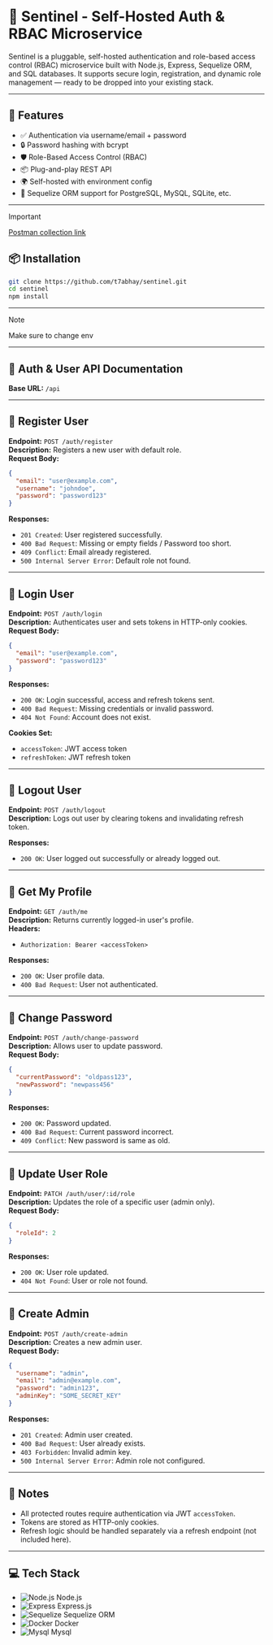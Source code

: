 # 🔐 Sentinel - Self-Hosted Auth & RBAC Microservice

Sentinel is a pluggable, self-hosted authentication and role-based access control (RBAC) microservice built with Node.js, Express, Sequelize ORM, and SQL databases. It supports secure login, registration, and dynamic role management — ready to be dropped into your existing stack.

---

## 🚀 Features

- ✅ Authentication via username/email + password  
- 🔒 Password hashing with bcrypt  
- 🛡️ Role-Based Access Control (RBAC)   
- 📦 Plug-and-play REST API  
- 🌍 Self-hosted with environment config  
- 🧱 Sequelize ORM support for PostgreSQL, MySQL, SQLite, etc.

---
> [!IMPORTANT]
> [Postman collection link ](https://documenter.getpostman.com/view/19138437/2sB2qUp5LE)

## 📦 Installation

```bash
git clone https://github.com/t7abhay/sentinel.git
cd sentinel
npm install
```
---

> [!NOTE]
> Make sure to change env

---

## 🔐 Auth & User API Documentation

**Base URL:** `/api`

---

## 📌 Register User

**Endpoint:** `POST /auth/register`  
**Description:** Registers a new user with default role.  
**Request Body:**
```json
{
  "email": "user@example.com",
  "username": "johndoe",
  "password": "password123"
}
```

**Responses:**

- `201 Created`: User registered successfully.
- `400 Bad Request`: Missing or empty fields / Password too short.
- `409 Conflict`: Email already registered.
- `500 Internal Server Error`: Default role not found.

---

## 📌 Login User

**Endpoint:** `POST /auth/login`  
**Description:** Authenticates user and sets tokens in HTTP-only cookies.  
**Request Body:**
```json
{
  "email": "user@example.com",
  "password": "password123"
}
```

**Responses:**

- `200 OK`: Login successful, access and refresh tokens sent.
- `400 Bad Request`: Missing credentials or invalid password.
- `404 Not Found`: Account does not exist.

**Cookies Set:**

- `accessToken`: JWT access token
- `refreshToken`: JWT refresh token

---

## 📌 Logout User

**Endpoint:** `POST /auth/logout`  
**Description:** Logs out user by clearing tokens and invalidating refresh token.

**Responses:**

- `200 OK`: User logged out successfully or already logged out.

---

## 📌 Get My Profile

**Endpoint:** `GET /auth/me`  
**Description:** Returns currently logged-in user's profile.  
**Headers:**

- `Authorization: Bearer <accessToken>`

**Responses:**

- `200 OK`: User profile data.
- `400 Bad Request`: User not authenticated.

---

## 📌 Change Password

**Endpoint:** `POST /auth/change-password`  
**Description:** Allows user to update password.  
**Request Body:**
```json
{
  "currentPassword": "oldpass123",
  "newPassword": "newpass456"
}
```

**Responses:**

- `200 OK`: Password updated.
- `400 Bad Request`: Current password incorrect.
- `409 Conflict`: New password is same as old.

---

## 📌 Update User Role

**Endpoint:** `PATCH /auth/user/:id/role`  
**Description:** Updates the role of a specific user (admin only).  
**Request Body:**
```json
{
  "roleId": 2
}
```

**Responses:**

- `200 OK`: User role updated.
- `404 Not Found`: User or role not found.

---

## 📌 Create Admin

**Endpoint:** `POST /auth/create-admin`  
**Description:** Creates a new admin user.  
**Request Body:**
```json
{
  "username": "admin",
  "email": "admin@example.com",
  "password": "admin123",
  "adminKey": "SOME_SECRET_KEY"
}
```

**Responses:**

- `201 Created`: Admin user created.
- `400 Bad Request`: User already exists.
- `403 Forbidden`: Invalid admin key.
- `500 Internal Server Error`: Admin role not configured.

---

## 🔐 Notes

- All protected routes require authentication via JWT `accessToken`.
- Tokens are stored as HTTP-only cookies.
- Refresh logic should be handled separately via a refresh endpoint (not included here).

---

## 💻 Tech Stack

- ![Node.js](https://img.shields.io/badge/Node.js-339933?logo=node.js&logoColor=white&style=flat-square) Node.js
- ![Express](https://img.shields.io/badge/Express.js-000000?logo=express&logoColor=white&style=flat-square) Express.js
- ![Sequelize](https://img.shields.io/badge/Sequelize-52B0E7?logo=sequelize&logoColor=white&style=flat-square) Sequelize ORM
- ![Docker](https://img.shields.io/badge/Docker-2496ED?logo=docker&logoColor=white&style=flat-square) Docker
- ![Mysql](https://img.shields.io/badge/MySQL-4479A1?style=for-the-badge&logo=mysql&logoColor=white&style=flat-square) Mysql

